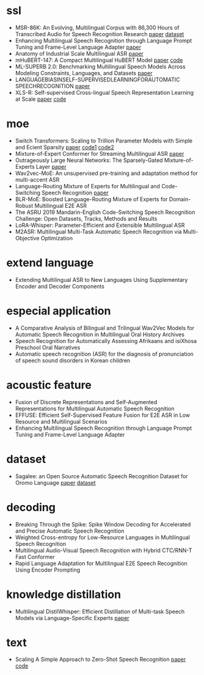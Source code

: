 # ssl
- MSR-86K: An Evolving, Multilingual Corpus with 86,300 Hours of Transcribed Audio for Speech Recognition Research [paper](https://arxiv.org/pdf/2406.18301) [dataset](https://huggingface.co/datasets/Alex-Song/MSR-86K)
- Enhancing Multilingual Speech Recognition through Language Prompt Tuning and Frame-Level Language Adapter [paper](https://arxiv.org/pdf/2309.09443)
- Anatomy of Industrial Scale Multilingual ASR [paper](https://arxiv.org/pdf/2404.09841)
- mHuBERT-147: A Compact Multilingual HuBERT Model [paper](https://arxiv.org/pdf/2406.06371) [code](https://huggingface.co/utter-project/mHuBERT-147)
- ML-SUPERB 2.0: Benchmarking Multilingual Speech Models Across Modeling Constraints, Languages, and Datasets [paper](https://arxiv.org/pdf/2406.08641)
- LANGUAGEBIASINSELF-SUPERVISEDLEARNINGFORAUTOMATIC SPEECHRECOGNITION [paper](https://arxiv.org/pdf/2501.19321)
- XLS-R: Self-supervised Cross-lingual Speech Representation Learning at Scale [paper](https://arxiv.org/pdf/2111.09296) [code](https://github.com/facebookresearch/fairseq/tree/main/examples/wav2vec/xlsr)



# moe
- Switch Transformers: Scaling to Trillion Parameter Models with Simple and Ecient Sparsity [paper](https://arxiv.org/pdf/2101.03961) [code1](https://github.com/google-research/t5x) [code2](https://github.com/tensorflow/mesh/blob/master/mesh_tensorflow/transformer/moe.py)
- Mixture-of-Expert Conformer for Streaming Multilingual ASR [paper](https://arxiv.org/pdf/2305.15663)
- Outrageously Large Neural Networks: The Sparsely-Gated Mixture-of-Experts Layer [paper](https://arxiv.org/pdf/1701.06538)
- Wav2vec-MoE: An unsupervised pre-training and adaptation method for multi-accent ASR
- Language-Routing Mixture of Experts for Multilingual and Code-Switching Speech Recognition [paper](https://arxiv.org/pdf/2307.05956)
- BLR-MoE: Boosted Language-Routing Mixture of Experts for Domain-Robust Multilingual E2E ASR
- The ASRU 2019 Mandarin-English Code-Switching Speech Recognition Challenge: Open Datasets, Tracks, Methods and Results
- LoRA-Whisper: Parameter-Efficient and Extensible Multilingual ASR
- M2ASR: Multilingual Multi-Task Automatic Speech Recognition via Multi-Objective Optimization



# extend language
- Extending Multilingual ASR to New Languages Using Supplementary Encoder and Decoder Components



# especial application
- A Comparative Analysis of Bilingual and Trilingual Wav2Vec Models for Automatic Speech Recognition in Multilingual Oral History Archives
- Speech Recognition for Automatically Assessing Afrikaans and isiXhosa Preschool Oral Narratives
- Automatic speech recognition (ASR) for the diagnosis of pronunciation of speech sound disorders in Korean children



# acoustic feature
- Fusion of Discrete Representations and Self-Augmented Representations for Multilingual Automatic Speech Recognition
- EFFUSE: Efficient Self-Supervised Feature Fusion for E2E ASR in Low Resource and Multilingual Scenarios
- Enhancing Multilingual Speech Recognition through Language Prompt Tuning and Frame-Level Language Adapter



# dataset
- Sagalee: an Open Source Automatic Speech Recognition Dataset for Oromo Language [paper](https://arxiv.org/pdf/2502.00421) [dataset](https://github.com/turinaf/sagalee)



# decoding
- Breaking Through the Spike: Spike Window Decoding for Accelerated and Precise Automatic Speech Recognition
- Weighted Cross-entropy for Low-Resource Languages in Multilingual Speech Recognition
- Multilingual Audio-Visual Speech Recognition with Hybrid CTC/RNN-T Fast Conformer
- Rapid Language Adaptation for Multilingual E2E Speech Recognition Using Encoder Prompting

# knowledge distillation
- Multilingual DistilWhisper: Efficient Distillation of Multi-task Speech Models via Language-Specific Experts [paper](https://arxiv.org/pdf/2311.01070)



# text
- Scaling A Simple Approach to Zero-Shot Speech Recognition [paper](https://arxiv.org/pdf/2407.17852) [code](https://github.com/facebookresearch/fairseq/tree/main/examples/mms/zero_shot)

